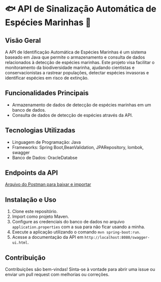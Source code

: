 # 🐟 API de Sinalização Automática de Espécies Marinhas 🌊

## Visão Geral
A API de Identificação Automática de Espécies Marinhas é um sistema baseado em Java que permite o armazenamento e consulta de dados relacionados à detecção de espécies marinhas. Este projeto visa facilitar o monitoramento da biodiversidade marinha, ajudando cientistas e conservacionistas a rastrear populações, detectar espécies invasoras e identificar espécies em risco de extinção.

## Funcionalidades Principais
- Armazenamento de dados de detecção de espécies marinhas em um banco de dados.
- Consulta de dados de detecção de espécies através da API.

## Tecnologias Utilizadas
- Linguagem de Programação: Java
- Frameworks: Spring Boot,BeanValidation, JPARepository, lombok, swagger
- Banco de Dados: OracleDatabse

## Endpoints da API
[Arquivo do Postman para baixar e importar](https://github.com/charlenefialho/javaAPI-oceanovivo-gs/blob/main/docs-files/api-java-oceano-vivo.postman_collection.json)

## Instalação e Uso
1. Clone este repositório.
2. Import como projeto Maven.
3. Configure as credenciais do banco de dados no arquivo `application.properties` com a sua para não ficar usando a minha.
4. Execute a aplicação utilizando o comando `mvn spring-boot:run`.
5. Acesse a documentação da API em `http://localhost:8080/swagger-ui.html`.

## Contribuição
Contribuições são bem-vindas! Sinta-se à vontade para abrir uma issue ou enviar um pull request com melhorias ou correções.
